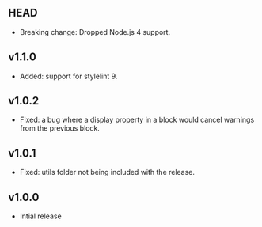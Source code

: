 ## HEAD

* Breaking change: Dropped Node.js 4 support.

## v1.1.0

* Added: support for stylelint 9.

## v1.0.2

* Fixed: a bug where a display property in a block would cancel warnings from the previous block. 

## v1.0.1

* Fixed: utils folder not being included with the release.

## v1.0.0

* Intial release
